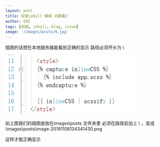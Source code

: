 ```yaml
---
layout: post
title: 安装jekyll 模板 问题集2
author: ERI
tags: [前端, jekyll, blog, issue]
image: '/images/posts/8.jpg'
---
```


插图的话想在本地服务器能看到正确的显示
路径必须开头为 \

![image-20191108140541466](\images\posts\image-20191108140541466.png)

如上图我们的插图是放在images\posts 文件夹里
必须在路径前加上 \   ，变成\images\posts\image-20191108134341430.png

这样才能正确显示



